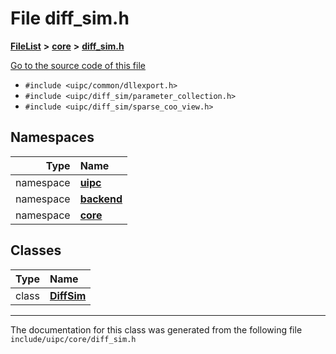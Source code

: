 

# File diff\_sim.h



[**FileList**](files.md) **>** [**core**](dir_eca9d1283f7cad9ff89c5ab44937d4d9.md) **>** [**diff\_sim.h**](diff__sim_8h.md)

[Go to the source code of this file](diff__sim_8h_source.md)



* `#include <uipc/common/dllexport.h>`
* `#include <uipc/diff_sim/parameter_collection.h>`
* `#include <uipc/diff_sim/sparse_coo_view.h>`













## Namespaces

| Type | Name |
| ---: | :--- |
| namespace | [**uipc**](namespaceuipc.md) <br> |
| namespace | [**backend**](namespaceuipc_1_1backend.md) <br> |
| namespace | [**core**](namespaceuipc_1_1core.md) <br> |


## Classes

| Type | Name |
| ---: | :--- |
| class | [**DiffSim**](classuipc_1_1core_1_1_diff_sim.md) <br> |



















































------------------------------
The documentation for this class was generated from the following file `include/uipc/core/diff_sim.h`

